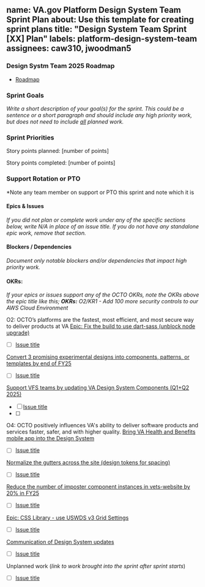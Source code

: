 name: VA.gov Platform Design System Team Sprint Plan
about: Use this template for creating sprint plans
title: "Design System Team Sprint [XX] Plan"
labels: platform-design-system-team
assignees: caw310, jwoodman5
---

### Design Systm Team 2025 Roadmap

* [Roadmap](https://vfs.atlassian.net/wiki/x/BwCS3w?atlOrigin=eyJpIjoiOGMyNDlmNTNjMDg5NDE0ZGFkNWQ5YmNhYTVkMWNkMGYiLCJwIjoiYyJ9p)

### Sprint Goals


_Write a short description of your goal(s) for the sprint. This could be a sentence or a short paragraph and should include any high priority work, but does not need to include <span style="text-decoration:underline;">all</span> planned work._


### Sprint Priorities

Story points planned: [number of points]

Story points completed: [number of points]

###  Support Rotation or PTO
*Note any team member on support or PTO this sprint and note which it is

#### Epics & Issues</span>

*If you did not plan or complete work under any of the specific sections below, write *N/A* in place of an issue title. If you do not have any standalone epic work, remove that section.*

#### Blockers / Dependencies
*Document only notable blockers and/or dependencies that impact high priority work.*

#### OKRs:
*If your epics or issues support any of the OCTO OKRs, note the OKRs above the epic title like this; **OKRs:** O2/KR1 - Add 100 more security controls to our AWS Cloud Environment*

O2: OCTO’s platforms are the fastest, most efficient, and most secure way to deliver products at VA
[Epic: Fix the build to use dart-sass (unblock node upgrade)](https://github.com/department-of-veterans-affairs/va.gov-team/issues/72830 "https://github.com/department-of-veterans-affairs/va.gov-team/issues/72830")
- [ ] [Issue title](link)
    

[Convert 3 promising experimental designs into components, patterns, or templates by end of FY25](https://github.com/department-of-veterans-affairs/va.gov-team/issues/103929 "https://github.com/department-of-veterans-affairs/va.gov-team/issues/103929")
- [ ] [Issue title](link)


[Support VFS teams by updating VA Design System Components (Q1+Q2 2025)](https://github.com/department-of-veterans-affairs/va.gov-team/issues/97905 "https://github.com/department-of-veterans-affairs/va.gov-team/issues/97905")
- [ ] [Issue title](link)
- [ ] 

O4: OCTO positively influences VA's ability to deliver software products and services faster, safer, and with higher quality.
[Bring VA Health and Benefits mobile app into the Design System](https://github.com/department-of-veterans-affairs/va.gov-team/issues/74960 "https://github.com/department-of-veterans-affairs/va.gov-team/issues/74960")
- [ ] [Issue title](link)

[Normalize the gutters across the site (design tokens for spacing)](https://github.com/department-of-veterans-affairs/va.gov-team/issues/93887 "https://github.com/department-of-veterans-affairs/va.gov-team/issues/93887")

- [ ] [Issue title](link)

[Reduce the number of imposter component instances in vets-website by 20% in FY25](https://github.com/department-of-veterans-affairs/va.gov-team/issues/99341 "https://github.com/department-of-veterans-affairs/va.gov-team/issues/99341")

- [ ] [Issue title](link)

[Epic: CSS Library - use USWDS v3 Grid Settings](https://github.com/department-of-veterans-affairs/va.gov-team/issues/99388 "https://github.com/department-of-veterans-affairs/va.gov-team/issues/99388")
- [ ] [Issue title](link)

[Communication of Design System updates](https://github.com/department-of-veterans-affairs/va.gov-team/issues/98313 "https://github.com/department-of-veterans-affairs/va.gov-team/issues/98313")
- [ ] [Issue title](link) 


Unplanned work (*link to work brought into the sprint after sprint starts*) 

- [ ] [Issue title](link)
